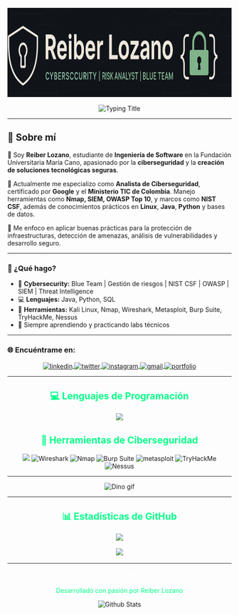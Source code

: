 <!-- Header Image -->
<p align="center">
  <img src="https://github.com/Wizar-Cyber/Wizar-Cyber/blob/main/BanerReiber.png" height="200"/>
</p>

<!-- Typing Title -->
<div align="center">
  <img src="https://readme-typing-svg.herokuapp.com?font=Fira+Code&color=00FF88&size=32&center=true&vCenter=true&width=700&lines=Hola%2C+soy+Reiber+Lozano;Analista+en+Ciberseguridad;Desarrollador+de+Software+Seguro" alt="Typing Title">
</div>


---

## 🧠 Sobre mí  

👋 Soy **Reiber Lozano**, estudiante de **Ingeniería de Software** en la Fundación Universitaria María Cano, apasionado por la **ciberseguridad** y la **creación de soluciones tecnológicas seguras**.  

🔐 Actualmente me especializo como **Analista de Ciberseguridad**, certificado por **Google** y el **Ministerio TIC de Colombia**. Manejo herramientas como **Nmap, SIEM, OWASP Top 10**, y marcos como **NIST CSF**, además de conocimientos prácticos en **Linux**, **Java**, **Python** y bases de datos.  

🚀 Me enfoco en aplicar buenas prácticas para la protección de infraestructuras, detección de amenazas, análisis de vulnerabilidades y desarrollo seguro.

---

### 🎯 ¿Qué hago?
- 🔐 **Cybersecurity:** Blue Team | Gestión de riesgos | NIST CSF | OWASP | SIEM | Threat Intelligence  
- 💻 **Lenguajes:** Java, Python, SQL  
- 🧰 **Herramientas:** Kali Linux, Nmap, Wireshark, Metasploit, Burp Suite, TryHackMe, Nessus  
- 🌱 Siempre aprendiendo y practicando labs técnicos

---
### 🌐 Encuéntrame en:

<p align="center">
 
  <a href="https://www.linkedin.com/in/reiberlozano" target="_blank">
    <img align="center" src="https://user-images.githubusercontent.com/88904952/234979284-68c11d7f-1acc-4f0c-ac78-044e1037d7b0.png" alt="linkedin" height="50" width="50"/>
  </a>
  <a href="https://x.com/ripreverse" target="_blank">
    <img align="center" src="https://user-images.githubusercontent.com/88904952/234980676-61bfb021-ecc8-48f7-88e6-34c1b06c4a58.png" alt="twitter" height="50" width="50"/>
  </a>
  <a href="https://www.instagram.com/ripreverse" target="_blank">
    <img align="center" src="https://user-images.githubusercontent.com/88904952/234981169-2dd1e58f-4b7e-468c-8213-034ba62156c3.png" alt="instagram" height="50" width="50"/>
  </a>
   <a href="mailto:lozanoreiber1@gmail.com" target="_blank">
    <img align="center" src="https://img.icons8.com/fluency/96/gmail-new.png" alt="gmail" height="50" width="50"/>
  </a>
  <a href="https://reiberlozano.netlify.app" target="_blank">
    <img align="center" src="https://img.icons8.com/fluency/96/domain.png" alt="portfolio" height="50" width="50"/>
  </a>
</p>


---

<!-- Programming Languages -->
<h2 align="center" style="color:#00FF88;">💻 Lenguajes de Programación</h2>
<p align="center">
  <img src="https://skillicons.dev/icons?i=java,python,js,html,mysql&theme=dark" />
</p>

<!-- Cybersecurity Tools -->
<h2 align="center" style="color:#00FF88;">🔐 Herramientas de Ciberseguridad</h2>
<p align="center">
  <img src="https://skillicons.dev/icons?i=linux,windows,github&theme=dark" />
  <img src="https://cdn-icons-png.flaticon.com/512/888/888879.png" title="Wireshark" width="48" />
  <img src="https://images.icon-icons.com/2148/PNG/512/nmap_icon_132152.png" title="Nmap" width="60" />
  <img src="https://images.icon-icons.com/3053/PNG/512/burp_suite_macos_bigsur_icon_190319.png" title="Burp Suite" width="48" />
  <img src="https://img.icons8.com/color/48/metasploit.png" title="metasploit" width="55" />
  <img src="https://avatars.githubusercontent.com/u/6471485?s=280&v=4" title="TryHackMe" width="48" />
  <img src="https://www.svgrepo.com/show/331601/tenable.svg" title="Nessus" width="50" />
</p>

---
<p align="center">
  <img src="https://github.com/sourabmaity/sourabmaity/blob/main/dino.gif?raw=true" alt="Dino gif" />
</p>


---

<!-- GitHub Stats -->
<h2 align="center" style="color:#00FF88;">📊 Estadísticas de GitHub</h2>
<p align="center">
  <img src="https://github-readme-stats.vercel.app/api?username=Wizar-Cyber&show_icons=true&title_color=00FF88&icon_color=00FF88&text_color=ffffff&bg_color=0d1117&locale=es" />
</p>

<p align="center">
  <img src="https://github-readme-streak-stats.herokuapp.com/?user=Wizar-Cyber&background=0d1117&stroke=00FF88&ring=00FF88&fire=00FF88&currStreakNum=ffffff&sideNums=ffffff&currStreakLabel=00FF88&sideLabels=ffffff&dates=999999" />
</p>

---

<!-- Footer -->
<p align="center" style="color:#ffffff">✨ Si te gusta mi trabajo, ¡dale ⭐ y compártelo!</p>
<p align="center" style="color:#00FF88">Desarrollado con pasión por Reiber Lozano</p>


<!--Footer GIF-->
<p align="center">
    <img src="https://raw.githubusercontent.com/bornmay/bornmay/Update/svg/Bottom.svg" alt="Github Stats" />
</p>
